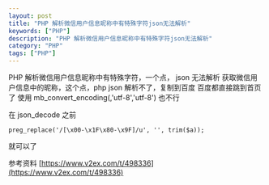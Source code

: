 ```yaml
---
layout: post
title: "PHP 解析微信用户信息昵称中有特殊字符json无法解析"
keywords: ["PHP"]
description: "PHP 解析微信用户信息昵称中有特殊字符json无法解析"
category: "PHP"
tags: ["PHP"]
---
```


PHP 解析微信用户信息昵称中有特殊字符，一个点， json 无法解析
获取微信用户信息中的昵称，这个点，php json 解析不了，复制到百度 百度都直接跳到首页了 使用 mb_convert_encoding(,'utf-8','utf-8') 也不行

在 json_decode 之前
```
preg_replace('/[\x00-\x1F\x80-\x9F]/u', '', trim($a));
```
就可以了

参考资料
[https://www.v2ex.com/t/498336](https://www.v2ex.com/t/498336)